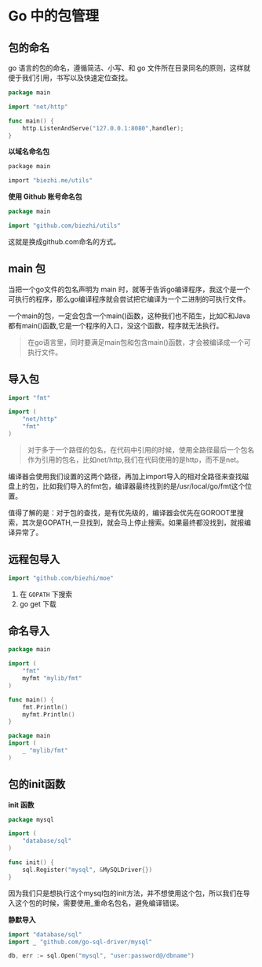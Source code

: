 # Go 中的包管理

## 包的命名

go 语言的包的命名，遵循简洁、小写、和 go 文件所在目录同名的原则，这样就便于我们引用，书写以及快速定位查找。

```go
package main

import "net/http"

func main() {
	http.ListenAndServe("127.0.0.1:8080",handler);
}
```

**以域名命名包**


```bash
package main

import "biezhi.me/utils" 
```

**使用 Github 账号命名包**

```go
package main

import "github.com/biezhi/utils"
```

这就是换成github.com命名的方式。

## main 包

当把一个go文件的包名声明为 main 时，就等于告诉go编译程序，我这个是一个可执行的程序，那么go编译程序就会尝试把它编译为一个二进制的可执行文件。

一个main的包，一定会包含一个main()函数，这种我们也不陌生，比如C和Java都有main()函数,它是一个程序的入口，没这个函数，程序就无法执行。

> 在go语言里，同时要满足main包和包含main()函数，才会被编译成一个可执行文件。

## 导入包

```go
import "fmt"
```

```go
import (
	"net/http"
	"fmt"
)
```

> 对于多于一个路径的包名，在代码中引用的时候，使用全路径最后一个包名作为引用的包名，比如net/http,我们在代码使用的是http，而不是net。

编译器会使用我们设置的这两个路径，再加上import导入的相对全路径来查找磁盘上的包，比如我们导入的fmt包，编译器最终找到的是/usr/local/go/fmt这个位置。

值得了解的是：对于包的查找，是有优先级的，编译器会优先在GOROOT里搜索，其次是GOPATH,一旦找到，就会马上停止搜索。如果最终都没找到，就报编译异常了。

## 远程包导入

```go
import "github.com/biezhi/moe"
```

1. 在 `GOPATH` 下搜索
2. go get 下载

## 命名导入

```go
package main

import (
	"fmt"
	myfmt "mylib/fmt"
)

func main() {
	fmt.Println()
	myfmt.Println()
}
```

```go
package main
import (
	_ "mylib/fmt"
)
```

## 包的init函数

**init 函数**

```go
package mysql

import (
	"database/sql"
)

func init() {
	sql.Register("mysql", &MySQLDriver{})
}
```

因为我们只是想执行这个mysql包的init方法，并不想使用这个包，所以我们在导入这个包的时候，需要使用_重命名包名，避免编译错误。

**静默导入**

```go
import "database/sql"
import _ "github.com/go-sql-driver/mysql"

db, err := sql.Open("mysql", "user:password@/dbname")
```

